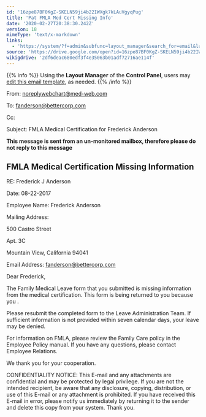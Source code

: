 ```yaml
---
id: '16zpe87BF0KgZ-SKELN59ji4b22IWXgk7kLAuVgyqPug'
title: 'Pat FMLA Med Cert Missing Info'
date: '2020-02-27T20:38:30.242Z'
version: 18
mimeType: 'text/x-markdown'
links:
  - 'https://system/?f=admin&subfunc=layout_manager&search_for=email&layout_search=Go&lv_layout_manager_limit=0&opp=edit&doc_type=EFMC&old_module=Email&old_name=Pat+FMLA+Med+Cert+Missing+Info&active=0'
source: 'https://drive.google.com/open?id=16zpe87BF0KgZ-SKELN59ji4b22IWXgk7kLAuVgyqPug'
wikigdrive: '2df6deac680edf3f4e35063b01adf72716ae114f'
---
```

{{% info %}}
Using the **Layout Manager** of the **Control Panel**, users may [edit this email template](https://system/?f=admin&subfunc=layout_manager&search_for=email&layout_search=Go&lv_layout_manager_limit=0&opp=edit&doc_type=EFMC&old_module=Email&old_name=Pat+FMLA+Med+Cert+Missing+Info&active=0), as needed.
{{% /info %}}

From: noreplywebchart@med-web.com

To: fanderson@bettercorp.com

Cc:

Subject: FMLA Medical Certification for Frederick Anderson

****This message is sent from an un-monitored mailbox, therefore please do not reply to this message****

## FMLA Medical Certification Missing Information

RE: Frederick J Anderson

Date: 08-22-2017

Employee Name: Frederick Anderson

Mailing Address:

500 Castro Street

Apt. 3C

Mountain View, California 94041

Email Address: fanderson@bettercorp.com

Dear Frederick,

The Family Medical Leave form that you submitted is missing information from the medical certification. This form is being returned to you because you .

Please resubmit the completed form to the Leave Administration Team. If sufficient information is not provided within seven calendar days, your leave may be denied.

For information on FMLA, please review the Family Care policy in the Employee Policy manual. If you have any questions, please contact Employee Relations.

We thank you for your cooperation.

CONFIDENTIALITY NOTICE: This E-mail and any attachments are confidential and may be protected by legal privilege. If you are not the intended recipient, be aware that any disclosure, copying, distribution, or use of this E-mail or any attachment is prohibited. If you have received this E-mail in error, please notify us immediately by returning it to the sender and delete this copy from your system. Thank you.
